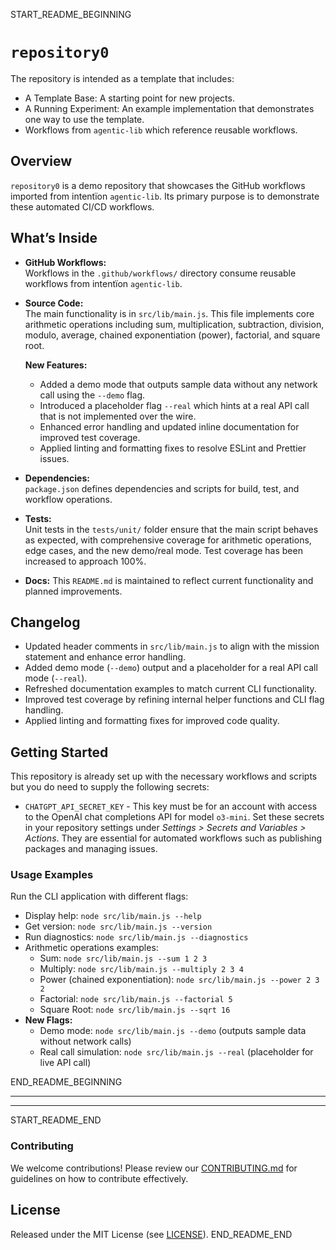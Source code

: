 START_README_BEGINNING
# `repository0`

The repository is intended as a template that includes:
* A Template Base: A starting point for new projects.
* A Running Experiment: An example implementation that demonstrates one way to use the template.
* Workflows from `agentic‑lib` which reference reusable workflows.

## Overview
`repository0` is a demo repository that showcases the GitHub workflows imported from intentïon `agentic‑lib`. Its primary purpose is to demonstrate these automated CI/CD workflows.

## What’s Inside

- **GitHub Workflows:**  
  Workflows in the `.github/workflows/` directory consume reusable workflows from intentïon `agentic‑lib`.

- **Source Code:**  
  The main functionality is in `src/lib/main.js`. This file implements core arithmetic operations including sum, multiplication, subtraction, division, modulo, average, chained exponentiation (power), factorial, and square root.
  
  **New Features:**
  - Added a demo mode that outputs sample data without any network call using the `--demo` flag.
  - Introduced a placeholder flag `--real` which hints at a real API call that is not implemented over the wire.
  - Enhanced error handling and updated inline documentation for improved test coverage.
  - Applied linting and formatting fixes to resolve ESLint and Prettier issues.

- **Dependencies:**  
  `package.json` defines dependencies and scripts for build, test, and workflow operations.

- **Tests:**  
  Unit tests in the `tests/unit/` folder ensure that the main script behaves as expected, with comprehensive coverage for arithmetic operations, edge cases, and the new demo/real mode. Test coverage has been increased to approach 100%.

- **Docs:**
  This `README.md` is maintained to reflect current functionality and planned improvements.

## Changelog
- Updated header comments in `src/lib/main.js` to align with the mission statement and enhance error handling.
- Added demo mode (`--demo`) output and a placeholder for a real API call mode (`--real`).
- Refreshed documentation examples to match current CLI functionality.
- Improved test coverage by refining internal helper functions and CLI flag handling.
- Applied linting and formatting fixes for improved code quality.

## Getting Started

This repository is already set up with the necessary workflows and scripts but you do need to supply the following secrets:
- `CHATGPT_API_SECRET_KEY` - This key must be for an account with access to the OpenAI chat completions API for model `o3-mini`.
  Set these secrets in your repository settings under *Settings > Secrets and Variables > Actions*. They are essential for automated workflows such as publishing packages and managing issues.

### Usage Examples

Run the CLI application with different flags:
- Display help: `node src/lib/main.js --help`
- Get version: `node src/lib/main.js --version`
- Run diagnostics: `node src/lib/main.js --diagnostics`
- Arithmetic operations examples:
  - Sum: `node src/lib/main.js --sum 1 2 3`
  - Multiply: `node src/lib/main.js --multiply 2 3 4`
  - Power (chained exponentiation): `node src/lib/main.js --power 2 3 2`
  - Factorial: `node src/lib/main.js --factorial 5`
  - Square Root: `node src/lib/main.js --sqrt 16`
- **New Flags:**
  - Demo mode: `node src/lib/main.js --demo` (outputs sample data without network calls)
  - Real call simulation: `node src/lib/main.js --real` (placeholder for live API call)

END_README_BEGINNING

---

---

START_README_END
### Contributing

We welcome contributions! Please review our [CONTRIBUTING.md](./CONTRIBUTING.md) for guidelines on how to contribute effectively.

## License

Released under the MIT License (see [LICENSE](./LICENSE)).
END_README_END
